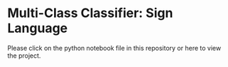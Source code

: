 # Multi-Class Classifier: Sign Language

Please click on the python notebook file in this repository or here to view the project.
